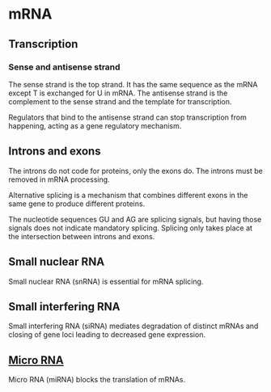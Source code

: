 # mRNA

## Transcription

### Sense and antisense strand

The sense strand is the top strand. It has the same sequence as the mRNA except T is exchanged for U in mRNA. The antisense strand is the complement to the sense strand and the template for transcription.

Regulators that bind to the antisense strand can stop transcription from happening, acting as a gene regulatory mechanism.

## Introns and exons

The introns do not code for proteins, only the exons do. The introns must be removed in mRNA processing.

Alternative splicing is a mechanism that combines different exons in the same gene to produce different proteins. 

The nucleotide sequences GU and AG are splicing signals, but having those signals does not indicate mandatory splicing. Splicing only takes place at the intersection between introns and exons.

## Small nuclear RNA

Small nuclear RNA (snRNA) is essential for mRNA splicing.

## Small interfering RNA

Small interfering RNA (siRNA) mediates degradation of distinct mRNAs and closing of gene loci leading to decreased gene expression.

## [Micro RNA](miRNA.md)

Micro RNA (miRNA) blocks the translation of mRNAs.
